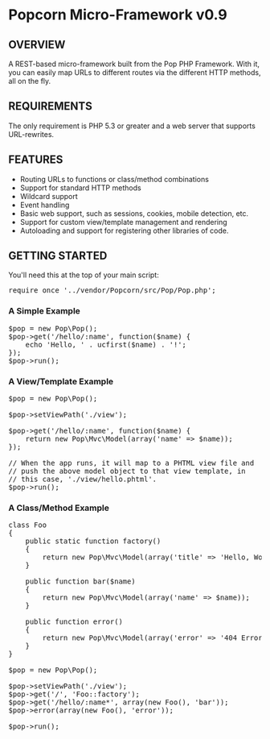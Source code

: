 Popcorn Micro-Framework v0.9
============================

OVERVIEW
--------
A REST-based micro-framework built from the Pop PHP Framework.
With it, you can easily map URLs to different routes via the
different HTTP methods, all on the fly.

REQUIREMENTS
------------
The only requirement is PHP 5.3 or greater and a web server
that supports URL-rewrites.

FEATURES
--------
* Routing URLs to functions or class/method combinations
* Support for standard HTTP methods
* Wildcard support
* Event handling
* Basic web support, such as sessions, cookies, mobile detection, etc.
* Support for custom view/template management and rendering
* Autoloading and support for registering other libraries of code.

GETTING STARTED
---------------
You'll need this at the top of your main script:

<pre>
require_once '../vendor/Popcorn/src/Pop/Pop.php';
</pre>

### A Simple Example
<pre>
$pop = new Pop\Pop();
$pop->get('/hello/:name', function($name) {
    echo 'Hello, ' . ucfirst($name) . '!';
});
$pop->run();
</pre>

### A View/Template Example
<pre>
$pop = new Pop\Pop();

$pop->setViewPath('./view');

$pop->get('/hello/:name', function($name) {
    return new Pop\Mvc\Model(array('name' => $name));
});

// When the app runs, it will map to a PHTML view file and
// push the above model object to that view template, in
// this case, './view/hello.phtml'.
$pop->run();
</pre>

### A Class/Method Example
<pre>
class Foo
{
    public static function factory()
    {
        return new Pop\Mvc\Model(array('title' => 'Hello, World!'));
    }

    public function bar($name)
    {
        return new Pop\Mvc\Model(array('name' => $name));
    }

    public function error()
    {
        return new Pop\Mvc\Model(array('error' => '404 Error: Page Not Found!'));
    }
}

$pop = new Pop\Pop();

$pop->setViewPath('./view');
$pop->get('/', 'Foo::factory');
$pop->get('/hello/:name*', array(new Foo(), 'bar'));
$pop->error(array(new Foo(), 'error'));

$pop->run();
</pre>